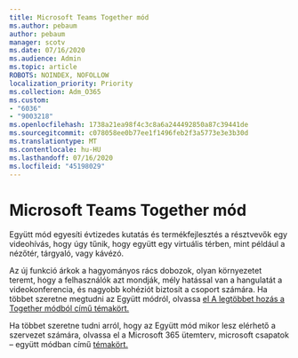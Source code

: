 ```yaml
---
title: Microsoft Teams Together mód
ms.author: pebaum
author: pebaum
manager: scotv
ms.date: 07/16/2020
ms.audience: Admin
ms.topic: article
ROBOTS: NOINDEX, NOFOLLOW
localization_priority: Priority
ms.collection: Adm_O365
ms.custom:
- "6036"
- "9003218"
ms.openlocfilehash: 1738a21ea98f4c3c8a6a244492850a87c39441de
ms.sourcegitcommit: c078058ee0b77ee1f1496feb2f3a5773e3e3b30d
ms.translationtype: MT
ms.contentlocale: hu-HU
ms.lasthandoff: 07/16/2020
ms.locfileid: "45198029"
---
```

# <a name="microsoft-teams-together-mode"></a>Microsoft Teams Together mód

Együtt mód egyesíti évtizedes kutatás és termékfejlesztés a résztvevők egy videohívás, hogy úgy tűnik, hogy együtt egy virtuális térben, mint például a nézőtér, tárgyaló, vagy kávézó. 

Az új funkció árkok a hagyományos rács dobozok, olyan környezetet teremt, hogy a felhasználók azt mondják, mély hatással van a hangulatát a videokonferencia, és nagyobb kohéziót biztosít a csoport számára. Ha többet szeretne megtudni az Együtt módról, olvassa [el A legtöbbet hozás a Together módból című témakört.](https://techcommunity.microsoft.com/t5/microsoft-teams-blog/how-to-get-the-most-from-together-mode/ba-p/1509496)  

Ha többet szeretne tudni arról, hogy az Együtt mód mikor lesz elérhető a szervezet számára, olvassa el a Microsoft 365 ütemterv, microsoft csapatok – együtt módban című [témakört.](https://www.microsoft.com/microsoft-365/roadmap?featureid=65942)